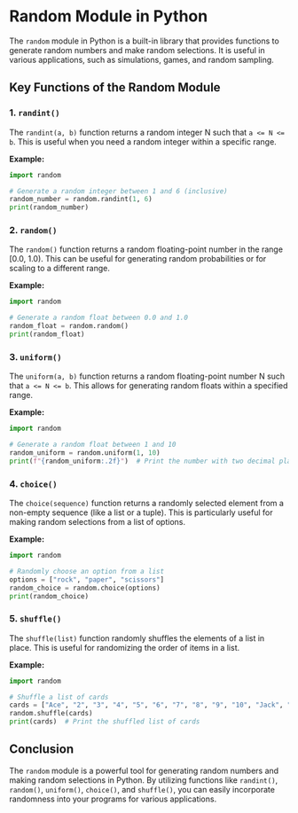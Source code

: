 # Random Module in Python

The `random` module in Python is a built-in library that provides functions to generate random numbers and make random selections. It is useful in various applications, such as simulations, games, and random sampling.

## Key Functions of the Random Module

### 1. `randint()`
The `randint(a, b)` function returns a random integer N such that `a <= N <= b`. This is useful when you need a random integer within a specific range.

**Example:**
```python
import random

# Generate a random integer between 1 and 6 (inclusive)
random_number = random.randint(1, 6)
print(random_number)
```

### 2. `random()`
The `random()` function returns a random floating-point number in the range [0.0, 1.0). This can be useful for generating random probabilities or for scaling to a different range.

**Example:**
```python
import random

# Generate a random float between 0.0 and 1.0
random_float = random.random()
print(random_float)
```

### 3. `uniform()`
The `uniform(a, b)` function returns a random floating-point number N such that `a <= N <= b`. This allows for generating random floats within a specified range.

**Example:**
```python
import random

# Generate a random float between 1 and 10
random_uniform = random.uniform(1, 10)
print(f"{random_uniform:.2f}")  # Print the number with two decimal places
```

### 4. `choice()`
The `choice(sequence)` function returns a randomly selected element from a non-empty sequence (like a list or a tuple). This is particularly useful for making random selections from a list of options.

**Example:**
```python
import random

# Randomly choose an option from a list
options = ["rock", "paper", "scissors"]
random_choice = random.choice(options)
print(random_choice)
```

### 5. `shuffle()`
The `shuffle(list)` function randomly shuffles the elements of a list in place. This is useful for randomizing the order of items in a list.

**Example:**
```python
import random

# Shuffle a list of cards
cards = ["Ace", "2", "3", "4", "5", "6", "7", "8", "9", "10", "Jack", "Queen", "King"]
random.shuffle(cards)
print(cards)  # Print the shuffled list of cards
```

## Conclusion
The `random` module is a powerful tool for generating random numbers and making random selections in Python. By utilizing functions like `randint()`, `random()`, `uniform()`, `choice()`, and `shuffle()`, you can easily incorporate randomness into your programs for various applications.